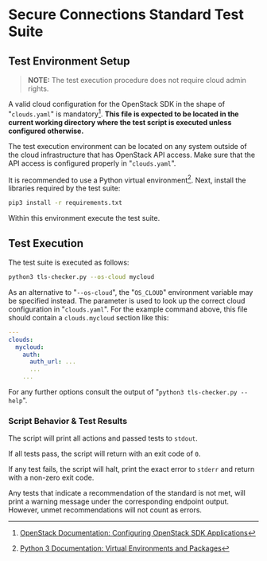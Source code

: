 # Secure Connections Standard Test Suite

## Test Environment Setup

> **NOTE:** The test execution procedure does not require cloud admin rights.

A valid cloud configuration for the OpenStack SDK in the shape of "`clouds.yaml`" is mandatory[^1].
**This file is expected to be located in the current working directory where the test script is executed unless configured otherwise.**

[^1]: [OpenStack Documentation: Configuring OpenStack SDK Applications](https://docs.openstack.org/openstacksdk/latest/user/config/configuration.html)

The test execution environment can be located on any system outside of the cloud infrastructure that has OpenStack API access.
Make sure that the API access is configured properly in "`clouds.yaml`".

It is recommended to use a Python virtual environment[^2].
Next, install the libraries required by the test suite:

```bash
pip3 install -r requirements.txt
```

Within this environment execute the test suite.

[^2]: [Python 3 Documentation: Virtual Environments and Packages](https://docs.python.org/3/tutorial/venv.html)

## Test Execution

The test suite is executed as follows:

```bash
python3 tls-checker.py --os-cloud mycloud
```

As an alternative to "`--os-cloud`", the "`OS_CLOUD`" environment variable may be specified instead.
The parameter is used to look up the correct cloud configuration in "`clouds.yaml`".
For the example command above, this file should contain a `clouds.mycloud` section like this:

```yaml
---
clouds:
  mycloud:
    auth:
      auth_url: ...
      ...
    ...
```

For any further options consult the output of "`python3 tls-checker.py --help`".

### Script Behavior & Test Results

The script will print all actions and passed tests to `stdout`.

If all tests pass, the script will return with an exit code of `0`.

If any test fails, the script will halt, print the exact error to `stderr` and return with a non-zero exit code.

Any tests that indicate a recommendation of the standard is not met, will print a warning message under the corresponding endpoint output.
However, unmet recommendations will not count as errors.

